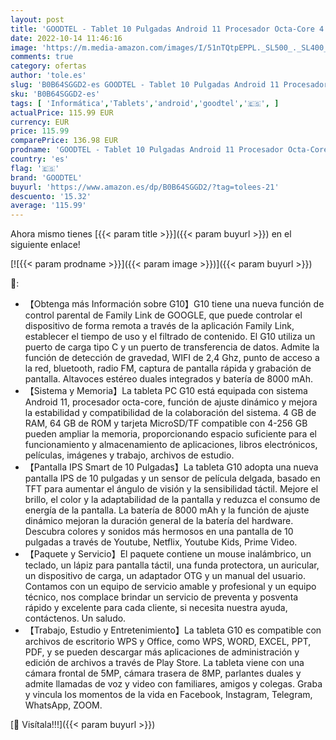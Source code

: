 ```yaml
---
layout: post
title: 'GOODTEL - Tablet 10 Pulgadas Android 11 Procesador Octa-Core 4 GB RAM 64 GB ROM  Smart IPS  Batería 8000 mAh  Cámara 5 MP + 8 MP  WiFi | Bluetooth | OTG | Type C  Funda + Lápiz + Teclado + Ratón  Negro'
date: 2022-10-14 11:46:16
image: 'https://m.media-amazon.com/images/I/51nTQtpEPPL._SL500_._SL400_.jpg'
comments: true
category: ofertas
author: 'tole.es'
slug: 'B0B64SGGD2-es GOODTEL - Tablet 10 Pulgadas Android 11 Procesador Octa-...'
sku: 'B0B64SGGD2-es'
tags: [ 'Informática','Tablets','android','goodtel','🇪🇸', ]
actualPrice: 115.99 EUR
currency: EUR
price: 115.99
comparePrice: 136.98 EUR
prodname: 'GOODTEL - Tablet 10 Pulgadas Android 11 Procesador Octa-Core 4 GB RAM 64 GB ROM  Smart IPS  Batería 8000 mAh  Cámara 5 MP + 8 MP  WiFi | Bluetooth | OTG | Type C  Funda + Lápiz + Teclado + Ratón  Negro'
country: 'es'
flag: '🇪🇸'
brand: 'GOODTEL'
buyurl: 'https://www.amazon.es/dp/B0B64SGGD2/?tag=tolees-21'
descuento: '15.32'
average: '115.99'
---
```


Ahora mismo tienes [{{< param title >}}]({{< param buyurl >}}) en el siguiente enlace!

[![{{< param prodname >}}]({{< param image >}})]({{< param buyurl >}})

🔎:

- 【Obtenga más Información sobre G10】G10 tiene una nueva función de control parental de Family Link de GOOGLE, que puede controlar el dispositivo de forma remota a través de la aplicación Family Link, establecer el tiempo de uso y el filtrado de contenido. El G10 utiliza un puerto de carga tipo C y un puerto de transferencia de datos. Admite la función de detección de gravedad, WIFI de 2,4 Ghz, punto de acceso a la red, bluetooth, radio FM, captura de pantalla rápida y grabación de pantalla. Altavoces estéreo duales integrados y batería de 8000 mAh.
- 【Sistema y Memoria】La tableta PC G10 está equipada con sistema Android 11, procesador octa-core, función de ajuste dinámico y mejora la estabilidad y compatibilidad de la colaboración del sistema. 4 GB de RAM, 64 GB de ROM y tarjeta MicroSD/TF compatible con 4-256 GB pueden ampliar la memoria, proporcionando espacio suficiente para el funcionamiento y almacenamiento de aplicaciones, libros electrónicos, películas, imágenes y trabajo, archivos de estudio.
- 【Pantalla IPS Smart de 10 Pulgadas】La tableta G10 adopta una nueva pantalla IPS de 10 pulgadas y un sensor de película delgada, basado en TFT para aumentar el ángulo de visión y la sensibilidad táctil. Mejore el brillo, el color y la adaptabilidad de la pantalla y reduzca el consumo de energía de la pantalla. La batería de 8000 mAh y la función de ajuste dinámico mejoran la duración general de la batería del hardware. Descubra colores y sonidos más hermosos en una pantalla de 10 pulgadas a través de Youtube, Netflix, Youtube Kids, Prime Video.
- 【Paquete y Servicio】El paquete contiene un mouse inalámbrico, un teclado, un lápiz para pantalla táctil, una funda protectora, un auricular, un dispositivo de carga, un adaptador OTG y un manual del usuario. Contamos con un equipo de servicio amable y profesional y un equipo técnico, nos complace brindar un servicio de preventa y posventa rápido y excelente para cada cliente, si necesita nuestra ayuda, contáctenos. Un saludo.
- 【Trabajo, Estudio y Entretenimiento】La tableta G10 es compatible con archivos de escritorio WPS y Office, como WPS, WORD, EXCEL, PPT, PDF, y se pueden descargar más aplicaciones de administración y edición de archivos a través de Play Store. La tableta viene con una cámara frontal de 5MP, cámara trasera de 8MP, parlantes duales y admite llamadas de voz y video con familiares, amigos y colegas. Graba y vincula los momentos de la vida en Facebook, Instagram, Telegram, WhatsApp, ZOOM.

[🛒 Visítala!!!]({{< param buyurl >}})
